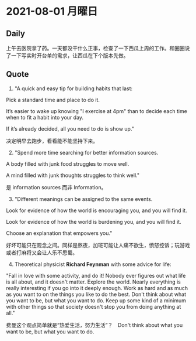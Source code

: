 # 2021-08-01 月曜日

## Daily
上午去医院拿了药。一天都没干什么正事，检查了一下西瓜上周的工作。和圈圈说了一下写实时开台单的需求，让西瓜在下个版本先做。

## Quote

1. "A quick and easy tip for building habits that last:

Pick a standard time and place to do it.

It’s easier to wake up knowing "I exercise at 4pm" than to decide each time when to fit a habit into your day.

If it’s already decided, all you need to do is show up."

决定明早去跑步，看看能不能坚持下来。


2. "Spend more time searching for better information sources.

A body filled with junk food struggles to move well.

A mind filled with junk thoughts struggles to think well."

是 information sources 而非 Information。


3. "Different meanings can be assigned to the same events.

Look for evidence of how the world is encouraging you, and you will find it.

Look for evidence of how the world is burdening you, and you will find it.

Choose an explanation that empowers you."

好坏可能只在观念之间。同样是熬夜，加班可能让人痛不欲生，愤怒控诉；玩游戏或者打麻将又会让人乐不思蜀。

4. Theoretical physicist **Richard Feynman** with some advice for life:

"Fall in love with some activity, and do it! Nobody ever figures out what life is all about, and it doesn't matter. Explore the world. Nearly everything is really interesting if you go into it deeply enough. Work as hard and as much as you want to on the things you like to do the best. Don't think about what you want to be, but what you want to do. Keep up some kind of a minimum with other things so that society doesn't stop you from doing anything at all."

费曼这个观点简单就是“热爱生活，努力生活”？　Don't think about what you want to be, but what you want to do.